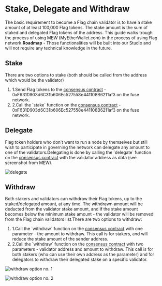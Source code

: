 # Stake, Delegate and Withdraw

The basic requirement to become a Flag chain validator is to have a stake amount of at least 100,000 Flag tokens. The stake amount is the sum of staked and delegated Flag tokens of the address. This guide walks trough the process of using MEW (MyEtherWallet.com) in the process of using Flag network.**Roadmap** - Those functionalities will be built into our Studio and will not require any technical knowledge in the future.

## Stake <a href="#stake" id="stake"></a>

There are two options to stake (both should be called from the address which would be the validator)

1. 1.Send Flag tokens to the [consensus contract](https://flagscan.xyz/address/0xF631D903d6C31b606Ec527558e441108B6211af3) - 0xF631D903d6C31b606Ec527558e441108B6211af3 on the fuse network.
2. 2.Call the \`stake\` function on the [consensus contract](https://flagscan.xyz/address/0xF631D903d6C31b606Ec527558e441108B6211af3) - 0xF631D903d6C31b606Ec527558e441108B6211af3 on the fuse network.

## Delegate <a href="#delegate" id="delegate"></a>

Flag token holders who don't want to run a node by themselves but still wish to participate in governing the network can delegate any amount to one of the validators.Delegating is done by calling the \`delegate\` function on the [consensus contract](https://flagscan.xyz/address/0xF631D903d6C31b606Ec527558e441108B6211af3) with the validator address as data (see screenshot from MEW).

![delegate](https://3886961007-files.gitbook.io/\~/files/v0/b/gitbook-x-prod.appspot.com/o/spaces%2F-MQROvzQPC4eD8u5AQhv%2Fuploads%2FfW2bi43f3TMgmwzi7wSZ%2Fimage.png?alt=media\&token=f30eb8a1-ff40-4f1e-9f73-89466ea2c83e)

## Withdraw <a href="#withdraw" id="withdraw"></a>

Both stakers and validators can withdraw their Flag tokens, up to the staked/delegated amount, at any time. The withdrawn amount will be deducted from the validator stake amount, and if the stake amount becomes below the minimum stake amount - the validator will be removed from the Flag chain validators list.There are two options to withdraw:

1. 1.Call the \`withdraw\` function on the [consensus contract](https://flagscan.xyz/address/0xF631D903d6C31b606Ec527558e441108B6211af3) with one parameter - the amount to withdraw. This call is for stakers, and will reduce the stake amount of the sender address.
2. 2.Call the \`withdraw\` function on the [consensus contract](https://flagscan.xyz/address/0xF631D903d6C31b606Ec527558e441108B6211af3) with two parameters - validator address and amount to withdraw. This call is for both stakers (who can use their own address as the parameter) and for delegators to withdraw their delegated stake on a specific validator.

![withdraw option no. 1](https://3886961007-files.gitbook.io/\~/files/v0/b/gitbook-x-prod.appspot.com/o/spaces%2F-MQROvzQPC4eD8u5AQhv%2Fuploads%2FyBpFV4W9N9vgpGyFEr76%2Fimage.png?alt=media\&token=0f715110-4b8d-4a35-81a6-93383d903f42)

![withdraw option no. 2](https://3886961007-files.gitbook.io/\~/files/v0/b/gitbook-x-prod.appspot.com/o/spaces%2F-MQROvzQPC4eD8u5AQhv%2Fuploads%2FTGmteQzEhEXuDVbibfVt%2Fimage.png?alt=media\&token=84a4f2a6-3c5e-41d7-b427-a845db9f82d2)
